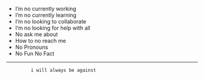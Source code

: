 -  I’m no currently working
-  I’m no currently learning
-  I’m no looking to collaborate
-  I’m no looking for help with all
-  No ask me about
-  How to no reach me
-  No Pronouns
-  No Fun No Fact
----
             i will always be against
